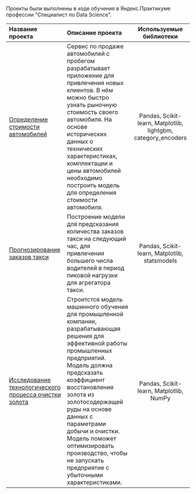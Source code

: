 Проекты были выполнены в ходе обучения в Яндекс.Практикуме профессии "Специалист по Data Science".

| Название проекта| Описание проекта | Используемые библиотеки |
| :-------------------- | :--------------------- |:---------------------------:|
| [Определение стоимости автомобилей](car_price) |Сервис по продаже автомобилей с пробегом  разрабатывает приложение для привлечения новых клиентов. В нём можно быстро узнать рыночную стоимость своего автомобиля. На основе исторических данных о технических характеристиках, комплектации и цены автомобилей необходимо построить модель для определения стоимости автомобиля. | Рandas, Scikit-learn, Matplotlib, lightgbm, category_encoders |
| [Прогнозирование заказов такси](taxi_orders) |Построение модели для предсказания количества заказов такси на следующий час, для привлечения большего числа водителей в период пиковой нагрузки для агрегатора такси.| Рandas, Scikit-learn, Matplotlib, statsmodels|
| [Исследование технологического процесса очистки золота](gold_recovery) |Строитстся модель машинного обучения для промышленной компании, разрабатывающая решения для эффективной работы промышленных предприятий. Модель должна предсказать коэффициент восстановления золота из золотосодержащей руды на основе данных с параметрами добычи и очистки. Модель поможет оптимизировать производство, чтобы не запускать предприятие с убыточными характеристиками.| Рandas, Scikit-learn, Matplotlib, NumPy|
